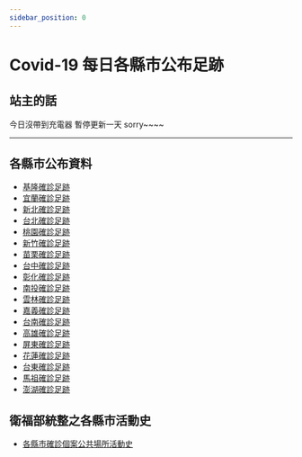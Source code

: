 ```yaml
---
sidebar_position: 0
---
```

# Covid-19 每日各縣市公布足跡

## 站主的話
今日沒帶到充電器
暫停更新一天
sorry~~~~ 
___
## 各縣市公布資料
* [基隆確診足跡](c001keelung/keelung.md)
* [宜蘭確診足跡](c004yilan/yilan.md)
* [新北確診足跡](c002newtaipei/newtaipei.md)
* [台北確診足跡](c003taipei/taipei.md)
* [桃園確診足跡](c005taoyuan/taoyuan.md)
* [新竹確診足跡](c006hsinchu/hsinchu.md)
* [苗栗確診足跡](c007miaoli/miaoli.md)
* [台中確診足跡](c008taichung/taichung.md)
* [彰化確診足跡](c009changhua/changhua.md)
* [南投確診足跡](c010nantou/nantou.md)
* [雲林確診足跡](c011yunlin/yunlin.md)
* [嘉義確診足跡](c012chiayi/chiayi.md)
* [台南確診足跡](c013tainan/tainan.md)
* [高雄確診足跡](c014kaohsiung/kaohsiung.md)
* [屏東確診足跡](c015pingtung/pingtung.md)
* [花蓮確診足跡](c016hualian/hualian.md)
* [台東確診足跡](c017taitung/taitung.md)
* [馬祖確診足跡](c018mazu/mazu.md)
* [澎湖確診足跡](c019ponghu/ponghu.md)


## 衛福部統整之各縣市活動史
* [各縣市確診個案公共場所活動史](https://ppt.cc/f6yCDx)
